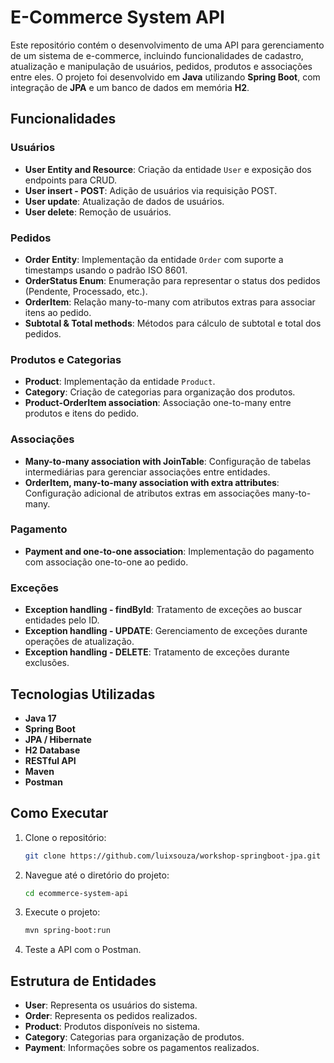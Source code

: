 # E-Commerce System API

Este repositório contém o desenvolvimento de uma API para gerenciamento de um sistema de e-commerce, incluindo funcionalidades de cadastro, atualização e manipulação de usuários, pedidos, produtos e associações entre eles. O projeto foi desenvolvido em **Java** utilizando **Spring Boot**, com integração de **JPA** e um banco de dados em memória **H2**.

## Funcionalidades

### Usuários
- **User Entity and Resource**: Criação da entidade `User` e exposição dos endpoints para CRUD.
- **User insert - POST**: Adição de usuários via requisição POST.
- **User update**: Atualização de dados de usuários.
- **User delete**: Remoção de usuários.

### Pedidos
- **Order Entity**: Implementação da entidade `Order` com suporte a timestamps usando o padrão ISO 8601.
- **OrderStatus Enum**: Enumeração para representar o status dos pedidos (Pendente, Processado, etc.).
- **OrderItem**: Relação many-to-many com atributos extras para associar itens ao pedido.
- **Subtotal & Total methods**: Métodos para cálculo de subtotal e total dos pedidos.

### Produtos e Categorias
- **Product**: Implementação da entidade `Product`.
- **Category**: Criação de categorias para organização dos produtos.
- **Product-OrderItem association**: Associação one-to-many entre produtos e itens do pedido.

### Associações
- **Many-to-many association with JoinTable**: Configuração de tabelas intermediárias para gerenciar associações entre entidades.
- **OrderItem, many-to-many association with extra attributes**: Configuração adicional de atributos extras em associações many-to-many.

### Pagamento
- **Payment and one-to-one association**: Implementação do pagamento com associação one-to-one ao pedido.

### Exceções
- **Exception handling - findById**: Tratamento de exceções ao buscar entidades pelo ID.
- **Exception handling - UPDATE**: Gerenciamento de exceções durante operações de atualização.
- **Exception handling - DELETE**: Tratamento de exceções durante exclusões.

## Tecnologias Utilizadas
- **Java 17**
- **Spring Boot**
- **JPA / Hibernate**
- **H2 Database**
- **RESTful API**
- **Maven**
- **Postman**

## Como Executar
1. Clone o repositório:
   ```bash
   git clone https://github.com/luixsouza/workshop-springboot-jpa.git
   ```
2. Navegue até o diretório do projeto:
   ```bash
   cd ecommerce-system-api
   ```
3. Execute o projeto:
   ```bash
   mvn spring-boot:run
   ```
4. Teste a API com o Postman.

## Estrutura de Entidades
- **User**: Representa os usuários do sistema.
- **Order**: Representa os pedidos realizados.
- **Product**: Produtos disponíveis no sistema.
- **Category**: Categorias para organização de produtos.
- **Payment**: Informações sobre os pagamentos realizados.